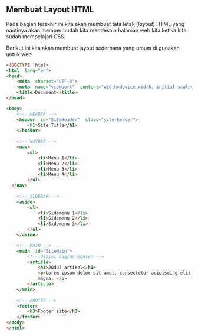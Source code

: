 ## Membuat Layout HTML
Pada bagian terakhir ini kita akan membuat tata letak (*layout*) HTML yang nantinya akan mempermudah kita mendesain halaman web kita ketika kita sudah mempelajari CSS. 

Berikut ini kita akan membuat layout sederhana yang umum di gunakan untuk web

```html
<!DOCTYPE  html>
<html  lang="en">
<head>
	<meta  charset="UTF-8">
	<meta  name="viewport"  content="width=device-width, initial-scale=1.0">
	<title>Document</title>
</head>

<body>
	<!-- HEADER -->
	<header  id="SiteHeader"  class="site-header">
		<h1>Site Title</h1>
	</header>
	
	<!-- NAVBAR -->
	<nav>
		<ul>
			<li>Menu 1</li>
			<li>Menu 2</li>
			<li>Menu 3</li>
			<li>Menu 4</li>
		</ul>
  </nav>
  
	<!-- SIDEBAR -->
	<aside>
		<ul>
			<li>Sidemenu 1</li>
			<li>Sidemenu 2</li>
			<li>Sidemenu 3</li>
		</ul>
	</aside>

	<!-- MAIN -->
	<main  id="SiteMain">
		<!-- disini bagian konten -->
		<article>
			<h1>Judul artikel</h1>
			<p>Lorem ipsum dolor sit amet, consectetur adipiscing elit. Sed sit amet consectetur metus, convallis tempor
			magna. </p>
		</article>
	</main>
	
	<!-- FOOTER -->
	<footer>
		<h3>Footer site</h3>
	</footer>
</body>
</html>
```